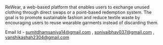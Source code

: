 ReWear, a web-based platform that enables users to exchange unused clothing 
through direct swaps or a point-based redemption system. The goal is to promote sustainable 
fashion and reduce textile waste by encouraging users to reuse wearable garments instead of 
discarding them.


Email Id - sumitdhamsaniya14@gmail.com , sonivaibhav037@gmail.com , vanshikashah2304@gmail.com

